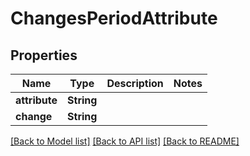 # ChangesPeriodAttribute

## Properties

Name | Type | Description | Notes
------------ | ------------- | ------------- | -------------
**attribute** | **String** |  |
**change** | **String** |  |

[[Back to Model list]](../README.md#documentation-for-models) [[Back to API list]](../README.md#documentation-for-api-endpoints) [[Back to README]](../README.md)
